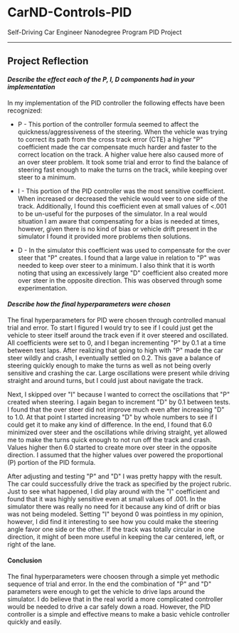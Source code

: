 # CarND-Controls-PID

Self-Driving Car Engineer Nanodegree Program PID Project

---

## Project Reflection

#### *Describe the effect each of the P, I, D components had in your implementation*

In my implementation of the PID controller the following effects have been recognized:

* P - This portion of the controller formula seemed to affect the quickness/aggressiveness of the steering. When the vehicle was trying to correct its path from the cross track error (CTE) a higher "P" coefficient made the car compensate much harder and faster to the correct location on the track. A higher value here also caused more of an over steer problem. It took some trial and error to find the balance of steering fast enough to make the turns on the track, while keeping over steer to a minimum.

* I - This portion of the PID controller was the most sensitive coefficient. When increased or decreased the vehicle would veer to one side of the track. Additionally, I found this coefficient even at small values of <.001 to be un-useful for the purposes of the simulator. In a real would situation I am aware that compensating for a bias is needed at times, however, given there is no kind of bias or vehicle drift present in the simulator I found it provided more problems then solutions.

* D - In the simulator this coefficient was used to compensate for the over steer that "P" creates. I found that a large value in relation to "P" was needed to keep over steer to a minimum. I also think that it is worth noting that using an excessively large "D" coefficient also created more over steer in the opposite direction. This was observed through some experimentation.

#### *Describe how the final hyperparameters were chosen*

The final hyperparameters for PID were chosen through controlled manual trial and error. To start I figured I would try to see if I could just get the vehicle to steer itself around the track even if it over steered and oscillated. All coefficients were set to 0, and I began incrementing "P" by 0.1 at a time between test laps. After realizing that going to high with "P" made the car steer wildly and crash, I eventually settled on 0.2. This gave a balance of steering quickly enough to make the turns as well as not being overly sensitive and crashing the car. Large oscillations were present while driving straight and around turns, but I could just about navigate the track.

Next, I skipped over "I" because I wanted to correct the oscillations that "P" created when steering. I again began to increment "D" by 0.1 between tests. I found that the over steer did not improve much even after increasing "D" to 1.0. At that point I started increasing "D" by whole numbers to see if I could get it to make any kind of difference. In the end, I found that 6.0 minimized over steer and the oscillations while driving straight, yet allowed me to make the turns quick enough to not run off the track and crash. Values higher then 6.0 started to create more over steer in the opposite direction. I assumed that the higher values over powered the proportional (P) portion of the PID formula.

After adjusting and testing "P" and "D" I was pretty happy with the result. The car could successfully drive the track as specified by the project rubric. Just to see what happened, I did play around with the "I" coefficient and found that it was highly sensitive even at small values of .001. In the simulator there was really no need for it because any kind of drift or bias was not being modeled. Setting "I" beyond 0 was pointless in my opinion, however, I did find it interesting to see how you could make the steering angle favor one side or the other. If the track was totally circular in one direction, it might of been more useful in keeping the car centered, left, or right of the lane.

#### Conclusion

The final hyperparameters were choosen through a simple yet methodic sequence of trial and error. In the end the combination of "P" and "D" parameters were enough to get the vehicle to drive laps around the simulator. I do believe that in the real world a more complicated controller would be needed to drive a car safely down a road. However, the PID controller is a simple and effective means to make a basic vehicle controller quickly and easily.
